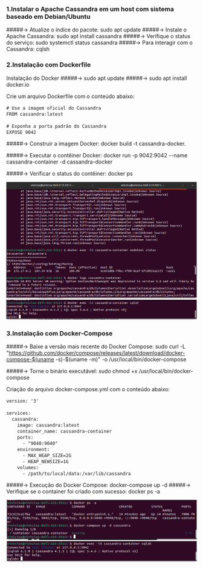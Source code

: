 ### 1.Instalar o Apache Cassandra em um host com sistema baseado em Debian/Ubuntu

#####-> Atualize o índice do pacote: sudo apt update
#####-> Instale o Apache Cassandra: sudo apt install cassandra
#####-> Verifique o status do serviço: sudo systemctl status cassandra
#####-> Para interagir com o Cassandra: cqlsh



### 2.Instalação com Dockerfile

Instalação do Docker
#####-> sudo apt update
#####-> sudo apt install docker.io

Crie um arquivo Dockerfile com o conteúdo abaixo:
	
	# Use a imagem oficial do Cassandra
	FROM cassandra:latest

	# Exponha a porta padrão do Cassandra
	EXPOSE 9042

#####-> Construir a imagem Docker: docker build -t cassandra-docker.

#####-> Executar o contêiner Docker: docker run -p 9042:9042 --name cassandra-container -d cassandra-docker

#####-> Verificar o status do contêiner: docker ps

![](dockerfile.png)
![](dockerfile1.png)

### 3.Instalação com Docker-Compose

#####-> Baixe a versão mais recente do Docker Compose: sudo curl -L "https://github.com/docker/compose/releases/latest/download/docker-compose-$(uname -s)-$(uname -m)" -o /usr/local/bin/docker-compose

#####-> Torne o binário executável: sudo chmod +x /usr/local/bin/docker-compose

Criação do arquivo docker-compose.yml com o conteúdo abaixo:

	version: '3'

	services:
	  cassandra:
	    image: cassandra:latest
	    container_name: cassandra-container
	    ports:
	      - "9040:9040"
	    environment:
	      - MAX_HEAP_SIZE=2G
	      - HEAP_NEWSIZE=1G
	    volumes:
	      - /path/to/local/data:/var/lib/cassandra
	      
#####-> Execução do Docker Compose: docker-compose up -d
#####-> Verifique se o container foi criado com sucesso: docker ps -a

![](compose.png)
![](compose1.png)





